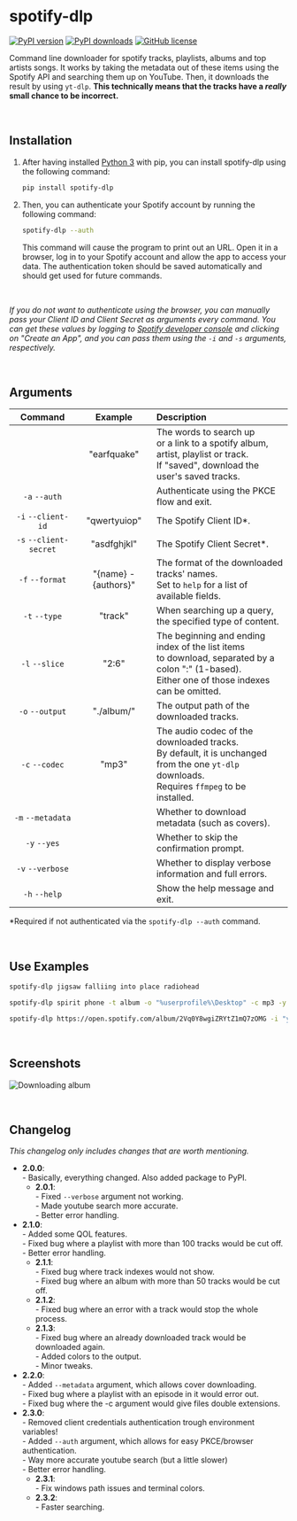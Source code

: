 # spotify-dlp
[![PyPI version](https://img.shields.io/pypi/v/spotify-dlp)](https://pypi.org/project/spotify-dlp/)
[![PyPI downloads](https://img.shields.io/pypi/dm/spotify-dlp)](https://pypi.org/project/spotify-dlp/)
[![GitHub license](https://img.shields.io/github/license/zWolfrost/spotify-dlp)](LICENSE)

Command line downloader for spotify tracks, playlists, albums and top artists songs.
It works by taking the metadata out of these items using the Spotify API and searching them up on YouTube.
Then, it downloads the result by using `yt-dlp`.
**This technically means that the tracks have a *really* small chance to be incorrect.**

&nbsp;
## Installation
1. After having installed [Python 3](https://www.python.org/downloads/) with pip, you can install spotify-dlp using the following command:
	```bash
	pip install spotify-dlp
	```

2. Then, you can authenticate your Spotify account by running the following command:
	```bash
	spotify-dlp --auth
	```
	This command will cause the program to print out an URL. Open it in a browser, log in to your Spotify account and allow the app to access your data. The authentication token should be saved automatically and should get used for future commands.

&nbsp;

*If you do not want to authenticate using the browser, you can manually pass your Client ID and Client Secret as arguments every command. You can get these values by logging to [Spotify developer console](https://developer.spotify.com/dashboard) and clicking on "Create an App", and you can pass them using the `-i` and `-s` arguments, respectively.*

&nbsp;
## Arguments
| Command                | Example              | Description
|:-:                     |:-:                   |:-
|                        | "earfquake"          | The words to search up<br>or a link to a spotify album, artist, playlist or track.<br>If \"saved\", download the user's saved tracks.
| `-a` `--auth`          |                      | Authenticate using the PKCE flow and exit.
| `-i` `--client-id`     | "qwertyuiop"         | The Spotify Client ID*.
| `-s` `--client-secret` | "asdfghjkl"          | The Spotify Client Secret*.
| `-f` `--format`        | "{name} - {authors}" | The format of the downloaded tracks' names.<br>Set to `help` for a list of available fields.
| `-t` `--type`          | "track"              | When searching up a query,<br>the specified type of content.
| `-l` `--slice`         | "2:6"                | The beginning and ending index of the list items<br>to download, separated by a colon ":" (1-based).<br>Either one of those indexes can be omitted.
| `-o` `--output`        | "./album/"           | The output path of the downloaded tracks.
| `-c` `--codec`         | "mp3"                | The audio codec of the downloaded tracks.<br>By default, it is unchanged from the one `yt-dlp` downloads.<br>Requires `ffmpeg` to be installed.
| `-m` `--metadata`      |                      | Whether to download metadata (such as covers).
| `-y` `--yes`           |                      | Whether to skip the confirmation prompt.
| `-v` `--verbose`       |                      | Whether to display verbose information and full errors.
| `-h` `--help`          |                      | Show the help message and exit.

*Required if not authenticated via the `spotify-dlp --auth` command.


&nbsp;
## Use Examples
```sh
spotify-dlp jigsaw falliing into place radiohead
```
```sh
spotify-dlp spirit phone -t album -o "%userprofile%\Desktop" -c mp3 -y
```
```sh
spotify-dlp https://open.spotify.com/album/2Vq0Y8wgiZRYtZ1mQ7zOMG -i "your_client_id" -s "your_client_secret"
```


&nbsp;
## Screenshots
![Downloading album](https://i.imgur.com/DorBju2.png)


&nbsp;
## Changelog
*This changelog only includes changes that are worth mentioning.*

- **2.0.0**:
<br>- Basically, everything changed. Also added package to PyPI.
	- **2.0.1**:
	<br>- Fixed `--verbose` argument not working.
	<br>- Made youtube search more accurate.
	<br>- Better error handling.
- **2.1.0**:
<br>- Added some QOL features.
<br>- Fixed bug where a playlist with more than 100 tracks would be cut off.
<br>- Better error handling.
	- **2.1.1**:
	<br>- Fixed bug where track indexes would not show.
	<br>- Fixed bug where an album with more than 50 tracks would be cut off.
	- **2.1.2**:
	<br>- Fixed bug where an error with a track would stop the whole process.
	- **2.1.3**:
	<br>- Fixed bug where an already downloaded track would be downloaded again.
	<br>- Added colors to the output.
	<br>- Minor tweaks.
- **2.2.0**:
<br>- Added `--metadata` argument, which allows cover downloading.
<br>- Fixed bug where a playlist with an episode in it would error out.
<br>- Fixed bug where the -c argument would give files double extensions.
- **2.3.0**:
<br>- Removed client credentials authentication trough environment variables!
<br>- Added `--auth` argument, which allows for easy PKCE/browser authentication.
<br>- Way more accurate youtube search (but a little slower)
<br>- Better error handling.
	- **2.3.1**:
	<br>- Fix windows path issues and terminal colors.
	- **2.3.2**:
	<br>- Faster searching.

